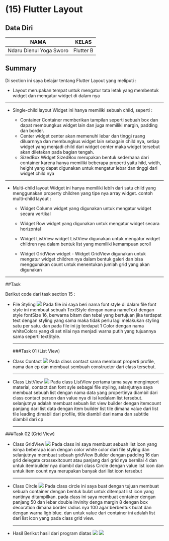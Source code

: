 # (15) Flutter Layout

## Data Diri

| NAMA |  KELAS
|--|--|
| Ndaru Dienul Yoga Sworo  |  Flutter B

## Summary

Di section ini saya belajar tentang Flutter Layout yang meliputi :

- Layout merupakan tempat untuk mengatur tata letak yang membentuk widget dan mengatur widget di dalam nya

---

- Single-child layout
  Widget ini hanya memiliki sebuah child, seperti :

  - Container
    Container memberikan tampilan seperti sebuah box dan dapat membungkus widget lain dan juga memiliki margin, padding dan border.
  - Center
    widget center akan memenuhi lebar dan tinggi ruang diluarnnya dan membungkus widget lain sebagain child nya, setiap widget yang menjadi child dari widget center maka widget tersebut akan diletakan pada bagian tengah.
  - SizedBox
    Widget SizedBox merupakan bentuk sederhana dari container karena hanya memiliki beberapa properti yaitu hild, width, height yang dapat digunakan untuk mengatur lebar dan tinggi dari widget child nya

---

- Multi-child layout
  Widget ini hanya memiliki lebih dari satu child yang menggunakan property children yang tipe nya array widget. contoh multi-child layout :

  - Widget Column
    widget yang digunakan untuk mengatur widget secara vertikal

  - Widget Row
    widget yang digunakan untuk mengatur widget secara horizontal

  - Widget ListView
    widget ListView digunakan untuk mengatur widget children nya dalam bentuk list yang memiliki kemampuan scroll

  - Widget GridView
    widget - Widget GridView
    digunakan untuk mengatur widget children nya dalam bentuk galeri dan bisa menggunakan count untuk menentukan jumlah grid yang akan digunakan

---

##Task

Berikut code dari task section 15 :

- File Styling
  ![](../screenshots/classStyling.png)
  Pada file ini saya beri nama font style di dalam file font style ini membuat sebuah TextStyle dengan nama nameText dengan style fontSize 16, berwarna bitam dan tebal yang bertujuan jika terdapat text dengan styling yang sama maka tidak perlu lagi melakukan styling satu per satu. dan pada file ini jg terdapat 1 Color dengan nama whiteColors yang di set nilai nya menjadi warna putih yang tujuannya sama seperti textStyle.

  ***

  ###Task 01 (List View)

- Class Contact
  ![](../screenshots/ClassContact.png)
  Pada class contact sama membuat properti profile, nama dan cp dan membuat sembuah constructor dari class tersebut.
  ***
- Class ListView
  ![](../screenshots/ListView.png)
  Pada class ListVIew pertama tama saya mengimport material, contact dan font syle sebagai file styling, selanjutnya saya membuat sebuah list dengan nama data yang propertinya diambil dari class contact person dan value nya di isi kedalam list tersebut. selanjutnya adalah membuat sebuah list view builder dengan itemcount panjang dari list data dengan item builder list tile dimana value dari list tile leading dimabil dari profile, title diambil dari nama dan subtitle diambil dari cp
  ***

###Task 02 (Grid View)

- Class GridView
  ![](../screenshots/gridView.png)
  Pada class ini saya membuat sebuah list icon yang isinya beberapa icon dengan color white color dari file styling dan selanjutnya membuat sebuah gridView Builder dengan padding 16 dan grid delegate crossexitcount atau panjang dari grid nya bernilai 4 dan untuk itembuilder nya diambil dari class Circle dengan value list icon dan untuk item count nya merupakan banyak dari list icon tersebut

  ***

- Class Circle
  ![](../screenshots/classCircle.png)
  Pada class circle ini saya buat dengan tujuan membuat sebuah container dengan bentuk bulat untuk ditempat list icon yang nantinya ditampilkan. pada class ini saya membuat container dengan panjang 50 dan lebar double invinity denga margin 8 dengan box decoration dimana border radius nya 100 agar berbentuk bulat dan dengan warna ligb blue. dan untuk value dari container ini adalah list dari list icon yang pada class grid view.
  ***
- Hasil
  Berikut hasil dari program diatas
  ![](../screenshots/hasil01.png)
  ![](../screenshots/hasil02.png)
